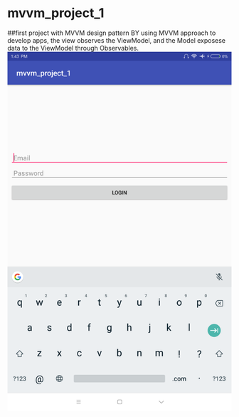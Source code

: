 # mvvm_project_1

##first project with MVVM design pattern
BY using MVVM approach to develop apps, the view observes the ViewModel, and the Model exposese data to the ViewModel through Observables.
<img src="https://github.com/HoJinKind/mvvm_project_1/blob/master/img/Screenshot_2018-12-27-13-43-44-155_com.example.hojin.mvvm_project_1.png?raw=true">
